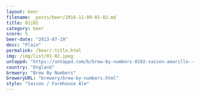 ```yaml
---
layout: beer
filename: _posts/beer/2016-11-09-01-02.md
title: 01|02
category: beer
score: 5
beer-date: "2013-07-19"
desc: "Plain"
permalink: /beer/:title.html
img: /img/list/01-02.jpeg
untappd: "https://untappd.com/b/brew-by-numbers-0102-saison-amarillo---orange/324540"
country: "England"
brewery: "Brew By Numbers"
breweryURL: "brewery/brew-by-numbers.html"
style: "Saison / Farmhouse Ale"
---
```

